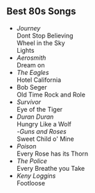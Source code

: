  ## Best 80s Songs
 
 - _Journey_   
    Dont Stop Believing   
    Wheel in the Sky  
    Lights   
 - _Aerosmith_   
     Dream on   
- _The Eagles_   
    Hotel California   
- Bob Seger   
    Old Time Rock and Role   
- _Survivor_   
    Eye of the Tiger   
- _Duran Duran_   
    Hungry Like a Wolf   
-_Guns and Roses_   
    Sweet Child o' Mine   
- _Poison_   
    Every Rose has its Thorn   
- _The Police_   
    Every Breathe you Take   
- _Keny Loggins_   
    Footloose     
